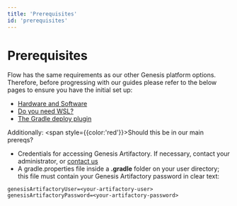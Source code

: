 ```yaml
---
title: 'Prerequisites'
id: 'prerequisites'
---
```


# Prerequisites

Flow has the same requirements as our other Genesis platform options. Therefore, before progressing with our guides please refer to the below pages to ensure you have the initial set up:

- [Hardware and Software](/getting-started/prerequisites/hardware-and-software/)
- [Do you need WSL?](/getting-started/prerequisites/do-you-need-wsl/)
- [The Gradle deploy plugin](/getting-started/prerequisites/you-can-now-run-genx/)

Additionally: <span style={{color:'red'}}>Should this be in our main prereqs?</span> 

- Credentials for accessing Genesis Artifactory. If necessary, contact your administrator, or [contact us](mailto:support@genesis.global?subject=Quick%20Start%20-%20Artifactory%20Login)
- A gradle.properties file inside a **.gradle** folder on your user directory; this file must contain your Genesis Artifactory password in clear text:

```shell
genesisArtifactoryUser=<your-artifactory-user>
genesisArtifactoryPassword=<your-artifactory-password>
```
